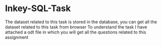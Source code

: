 # Inkey-SQL-Task
The dataset related to this task is stored in the database, you can get all the dataset related to this task from browser
To understand the task I have attached a odt file in which you will get all the questions related to this assignment
